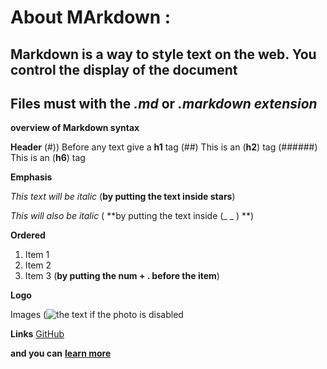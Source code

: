 # About MArkdown :


## Markdown is a way to style text on the web. You control the display of the document

 ## Files must with the *.md* or *.markdown extension*


 **overview of Markdown syntax**

**Header**
(#)) Before any text give a  **h1** tag
(##) This is an (**h2**) tag
(######) This is an (**h6**) tag


**Emphasis**

*This text will be italic* (**by putting the text inside stars**)

_This will also be italic_ ( **by putting the text inside (_ _ ) **)


**Ordered**

1. Item 1
2. Item 2
3. Item 3
(**by putting the num + . before the item**)

**Logo**

Images
(![the text if the photo is disabled ](url (adress of the photo))


**Links**
[GitHub](http://github.com)



**and you can** [**learn more**](https://docs.github.com/en/github/writing-on-github/basic-writing-and-formatting-syntax)



